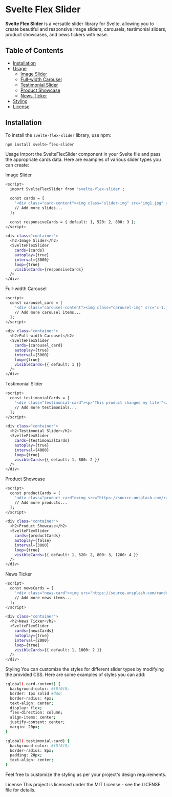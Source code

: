 # Svelte Flex Slider

**Svelte Flex Slider** is a versatile slider library for Svelte, allowing you to create beautiful and responsive image sliders, carousels, testimonial sliders, product showcases, and news tickers with ease.

## Table of Contents

- [Installation](#installation)
- [Usage](#usage)
  - [Image Slider](#image-slider)
  - [Full-width Carousel](#full-width-carousel)
  - [Testimonial Slider](#testimonial-slider)
  - [Product Showcase](#product-showcase)
  - [News Ticker](#news-ticker)
- [Styling](#styling)
- [License](#license)

## Installation

To install the `svelte-flex-slider` library, use npm:

```bash
npm install svelte-flex-slider

```
Usage
Import the SvelteFlexSlider component in your Svelte file and pass the appropriate cards data. Here are examples of various slider types you can create:

Image Slider
```bash
<script>
  import SvelteFlexSlider from 'svelte-flex-slider';

  const cards = [
    '<div class="card-content"><img class="slider-img" src="img1.jpg" alt="Slide 1"></div>',
    // Add more slides...
  ];

  const responsiveCards = { default: 1, 520: 2, 800: 3 };
</script>

<div class="container">
  <h2>Image Slider</h2>
  <SvelteFlexSlider
    cards={cards}
    autoplay={true}
    interval={3000}
    loop={true}
    visibleCards={responsiveCards}
  />
</div>

```
Full-width Carousel
```bash
<script>
  const carousel_card = [
    '<div class="carousel-content"><img class="carousel-img" src="c-1.jpg" alt="Slide 1"></div>',
    // Add more carousel items...
  ];
</script>

<div class="container">
  <h2>Full-width Carousel</h2>
  <SvelteFlexSlider
    cards={carousel_card}
    autoplay={true}
    interval={5000}
    loop={true}
    visibleCards={{ default: 1 }}
  />
</div>

```
Testimonial Slider
```bash
<script>
  const testimonialCards = [
    '<div class="testimonial-card"><p>"This product changed my life!"</p><h4>John Doe</h4></div>',
    // Add more testimonials...
  ];
</script>

<div class="container">
  <h2>Testimonial Slider</h2>
  <SvelteFlexSlider
    cards={testimonialCards}
    autoplay={true}
    interval={4000}
    loop={true}
    visibleCards={{ default: 1, 800: 2 }}
  />
</div>

```
Product Showcase
```bash
<script>
  const productCards = [
    '<div class="product-card"><img src="https://source.unsplash.com/random/300x300?product" alt="Product 1"><h3>Premium Widget</h3><p>$19.99</p></div>',
    // Add more products...
  ];
</script>

<div class="container">
  <h2>Product Showcase</h2>
  <SvelteFlexSlider
    cards={productCards}
    autoplay={false}
    interval={3000}
    loop={true}
    visibleCards={{ default: 1, 520: 2, 800: 3, 1200: 4 }}
  />
</div>
```


News Ticker
```bash
<script>
  const newsCards = [
    '<div class="news-card"><img src="https://source.unsplash.com/random/400x300?news" alt="News 1"><h3>Breaking News</h3><p>Lorem ipsum dolor sit amet, consectetur adipiscing elit.</p></div>',
    // Add more news items...
  ];
</script>

<div class="container">
  <h2>News Ticker</h2>
  <SvelteFlexSlider
    cards={newsCards}
    autoplay={true}
    interval={2000}
    loop={true}
    visibleCards={{ default: 1, 1000: 2 }}
  />
</div>
```
Styling
You can customize the styles for different slider types by modifying the provided CSS. Here are some examples of styles you can add:

```bash
:global(.card-content) {
  background-color: #f0f0f0;
  border: 1px solid #ddd;
  border-radius: 4px;
  text-align: center;
  display: flex;
  flex-direction: column;
  align-items: center;
  justify-content: center;
  margin: 20px;
}

:global(.testimonial-card) {
  background-color: #f8f8f8;
  border-radius: 8px;
  padding: 20px;
  text-align: center;
}

```
Feel free to customize the styling as per your project's design requirements.

License
This project is licensed under the MIT License - see the LICENSE file for details.

